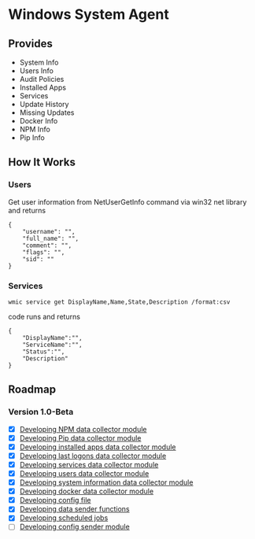 # Windows System Agent

## Provides
- System Info
- Users Info
- Audit Policies
- Installed Apps
- Services
- Update History
- Missing Updates
- Docker Info
- NPM Info
- Pip Info


## How It Works

### Users
Get user information from NetUserGetInfo command via win32 net library and returns
```
{
    "username": "",
    "full_name": "",
    "comment": "",
    "flags": "",
    "sid": ""
}
```


### Services
```
wmic service get DisplayName,Name,State,Description /format:csv
```
code runs and returns

```
{
    "DisplayName":"",
    "ServiceName":"",
    "Status":"",
    "Description"
}
```

## Roadmap
### Version 1.0-Beta
- [x] [Developing NPM data collector module](https://github.com/sentrysk/Sentrysk-Windows-Agent/issues/1)
- [x] [Developing Pip data collector module](https://github.com/sentrysk/Sentrysk-Windows-Agent/issues/2)
- [x] [Developing installed apps data collector module](https://github.com/sentrysk/Sentrysk-Windows-Agent/issues/3)
- [x] [Developing last logons data collector module](https://github.com/sentrysk/Sentrysk-Windows-Agent/issues/4)
- [x] [Developing services data collector module](https://github.com/sentrysk/Sentrysk-Windows-Agent/issues/5)
- [x] [Developing users data collector module](https://github.com/sentrysk/Sentrysk-Windows-Agent/issues/6)
- [x] [Developing system information data collector module](https://github.com/sentrysk/Sentrysk-Windows-Agent/issues/7)
- [x] [Developing docker data collector module](https://github.com/sentrysk/Sentrysk-Windows-Agent/issues/8)
- [x] [Developing config file](https://github.com/sentrysk/Sentrysk-Windows-Agent/issues/9)
- [x] [Developing data sender functions](https://github.com/sentrysk/Sentrysk-Windows-Agent/issues/10)
- [x] [Developing scheduled jobs](https://github.com/sentrysk/Sentrysk-Windows-Agent/issues/11)
- [ ] [Developing config sender module](https://github.com/sentrysk/Sentrysk-Windows-Agent/issues/12)
